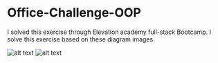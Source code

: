 # Office-Challenge-OOP
I solved this exercise through Elevation academy full-stack Bootcamp.
I solve this exercise based on these diagram images.

![alt text](https://github.com/Mohmd-Salah/Office-Challenge-OOP/blob/master/images/OOP-Diagram.webp?raw=true)
![alt text](https://github.com/Mohmd-Salah/Office-Challenge-OOP/blob/master/images/OOP-Diagram2.webp?raw=true)

